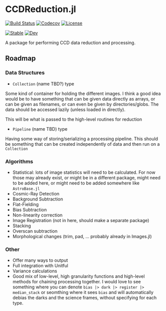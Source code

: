 # CCDReduction.jl

[![Build Status](https://travis-ci.com/siddharthlal25/CCDReduction.jl.svg?branch=master)](https://travis-ci.com/siddharthlal25/CCDReduction.jl)
[![Codecov](https://codecov.io/gh/siddharthlal25/CCDReduction.jl/branch/master/graph/badge.svg)](https://codecov.io/gh/siddharthlal25/CCDReduction.jl)
[![License](https://img.shields.io/badge/License-MIT-yellow.svg)](https://opensource.org/licenses/MIT)

[![Stable](https://img.shields.io/badge/docs-stable-blue.svg)](https://juliaastro.github.io/CCDReduction.jl/stable)
[![Dev](https://img.shields.io/badge/docs-dev-blue.svg)](https://juliaastro.github.io/CCDReduction.jl/dev)

A package for performing CCD data reduction and processing.

## Roadmap

### Data Structures

* `Collection` (name TBD?) type

Some kind of container for holding the different images. I think a good idea would be to have something that can be given data directly as arrays, or can be given as filenames, or can even be given by directories/globs. The data should be accessed lazily (unless loaded in directly).

This will be what is passed to the high-level routines for reduction

* `Pipeline` (name TBD) type

Having some way of storing/serializing a processing pipeline. This should be something that can be created independently of data and then run on a `Collection`

### Algorithms

* Statistical: lots of image statistics will need to be calculated. For now those may already exist, or might be in a different package, might need to be added here, or might need to be added somewhere like `AstroBase.jl`
* Cosmic-Ray Detection
* Background Subtraction
* Flat-Fielding
* Bias Subtraction
* Non-linearity correction
* Image Registration (not in here, should make a separate package)
* Stacking
* Overscan subtraction
* Morphological changes (trim, pad, ... probably already in Images.jl)

### Other

* Offer many ways to output
* Full integration with Unitful
* Variance calculations
* Good mix of low-level, high granularity functions and high-level methods for chaining processing together. I would love to see something where you can denote `bias |> dark |> register |> median_stack` or seomthing where it sees `bias` and will automatically debias the darks and the science frames, without specifying for each type.
